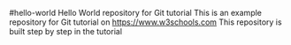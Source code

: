 #hello-world
Hello World repository for Git tutorial
This is an example repository for Git tutorial on https://www.w3schools.com
This repository is built step by step in the tutorial
